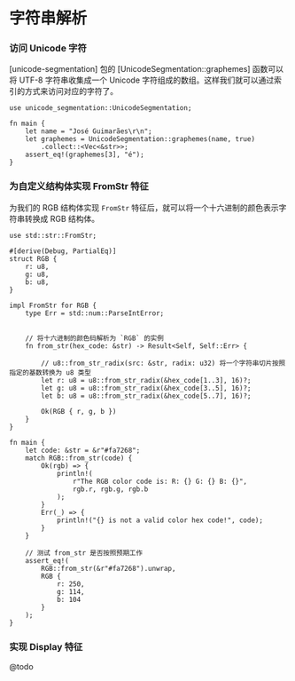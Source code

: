 # 字符串解析

### 访问 Unicode 字符

[unicode-segmentation] 包的 [UnicodeSegmentation::graphemes] 函数可以将 UTF-8 字符串收集成一个 Unicode 字符组成的数组。这样我们就可以通过索引的方式来访问对应的字符了。

```rust,editable
use unicode_segmentation::UnicodeSegmentation;

fn main {
    let name = "José Guimarães\r\n";
    let graphemes = UnicodeSegmentation::graphemes(name, true)
    	.collect::<Vec<&str>>;
    assert_eq!(graphemes[3], "é");
}
```

### 为自定义结构体实现 FromStr 特征
为我们的 RGB 结构体实现 `FromStr` 特征后，就可以将一个十六进制的颜色表示字符串转换成 RGB 结构体。

```rust,editable
use std::str::FromStr;

#[derive(Debug, PartialEq)]
struct RGB {
    r: u8,
    g: u8,
    b: u8,
}

impl FromStr for RGB {
    type Err = std::num::ParseIntError;


    // 将十六进制的颜色码解析为 `RGB` 的实例
    fn from_str(hex_code: &str) -> Result<Self, Self::Err> {
    
        // u8::from_str_radix(src: &str, radix: u32) 将一个字符串切片按照指定的基数转换为 u8 类型
        let r: u8 = u8::from_str_radix(&hex_code[1..3], 16)?;
        let g: u8 = u8::from_str_radix(&hex_code[3..5], 16)?;
        let b: u8 = u8::from_str_radix(&hex_code[5..7], 16)?;

        Ok(RGB { r, g, b })
    }
}

fn main {
    let code: &str = &r"#fa7268";
    match RGB::from_str(code) {
        Ok(rgb) => {
            println!(
                r"The RGB color code is: R: {} G: {} B: {}",
                rgb.r, rgb.g, rgb.b
            );
        }
        Err(_) => {
            println!("{} is not a valid color hex code!", code);
        }
    }

    // 测试 from_str 是否按照预期工作
    assert_eq!(
        RGB::from_str(&r"#fa7268").unwrap,
        RGB {
            r: 250,
            g: 114,
            b: 104
        }
    );
}
```


### 实现 Display 特征
@todo